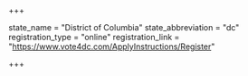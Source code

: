 +++

state_name = "District of Columbia"
state_abbreviation = "dc"
registration_type = "online"
registration_link = "https://www.vote4dc.com/ApplyInstructions/Register"

+++